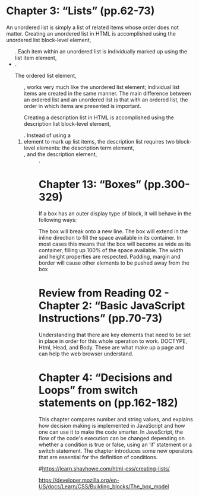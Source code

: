 # Chapter 3: “Lists” (pp.62-73)
An unordered list is simply a list of related items whose order does not matter. Creating an unordered list in HTML is accomplished using the unordered list block-level element, <ul>. Each item within an unordered list is individually marked up using the list item element, <li>.

The ordered list element, <ol>, works very much like the unordered list element; individual list items are created in the same manner. The main difference between an ordered list and an unordered list is that with an ordered list, the order in which items are presented is important.

Creating a description list in HTML is accomplished using the description list block-level element, <dl>. Instead of using a <li> element to mark up list items, the description list requires two block-level elements: the description term element, <dt>, and the description element, <dd>.


# Chapter 13: “Boxes” (pp.300-329)
If a box has an outer display type of block, it will behave in the following ways:

The box will break onto a new line.
The box will extend in the inline direction to fill the space available in its container. In most cases this means that the box will become as wide as its container, filling up 100% of the space available.
The width and height properties are respected.
Padding, margin and border will cause other elements to be pushed away from the box


# Review from Reading 02 - Chapter 2: “Basic JavaScript Instructions” (pp.70-73)
Understanding that there are key elements that need to be set in place in order for this whole operation to work. DOCTYPE, Html, Head, and Body. These are what make up a page and can help the web browser understand. 


# Chapter 4: “Decisions and Loops” from switch statements on (pp.162-182)
This chapter compares number and string values, and explains how decision making is implemented in JavaScript and how one can use it to make the code smarter. In JavaScript, the flow of the code's execution can be changed depending on whether a condition is true or false, using an ’if’ statement or a switch statement. The chapter introduces some new operators that are essential for the definition of conditions.

#https://learn.shayhowe.com/html-css/creating-lists/

https://developer.mozilla.org/en-US/docs/Learn/CSS/Building_blocks/The_box_model